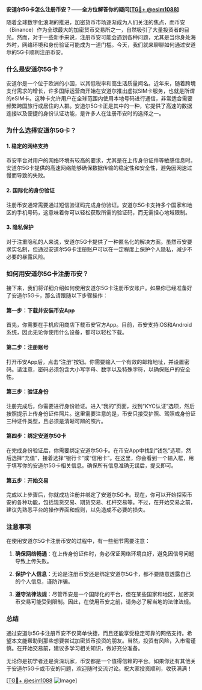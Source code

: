 **安道尔5G卡怎么注册币安？——全方位解答你的疑问[[TG💪+ @esim1088](https://t.me/s/esim1088)]**

随着全球数字化浪潮的推进，加密货币市场逐渐成为人们关注的焦点，而币安（Binance）作为全球最大的加密货币交易所之一，自然吸引了大量投资者的目光。然而，对于一些新手来说，注册币安可能会遇到各种问题，尤其是当你身处海外时，网络环境和身份验证可能成为一道门槛。今天，我们就来聊聊如何通过安道尔的5G卡顺利注册币安。

### 什么是安道尔5G卡？

安道尔是一个位于欧洲的小国，以其低税率和高生活质量闻名。近年来，随着跨境支付需求的增长，许多国际运营商开始在安道尔推出虚拟SIM卡服务，也就是所谓的eSIM卡。这种卡允许用户在全球范围内使用本地号码进行通信，非常适合需要频繁跨国旅行或居住的人群。安道尔5G卡正是其中的一种，它提供了高速的数据连接以及便捷的身份认证功能，是许多人在注册币安时的选择之一。

### 为什么选择安道尔5G卡？

#### 1. **稳定的网络支持**
   币安平台对用户的网络环境有较高的要求，尤其是在上传身份证件等敏感信息时。安道尔5G卡提供的高速网络能够确保数据传输的稳定性和安全性，避免因网速过慢而导致的失败。

#### 2. **国际化的身份验证**
   注册币安通常需要通过短信验证码完成身份验证。安道尔5G卡支持多个国家和地区的手机号码，这意味着你可以轻松获取所需的验证码，而无需担心地域限制。

#### 3. **隐私保护**
   对于注重隐私的人来说，安道尔5G卡提供了一种匿名化的解决方案。虽然币安要求实名制，但通过安道尔5G卡注册账户可以在一定程度上保护个人隐私，减少不必要的暴露风险。

### 如何用安道尔5G卡注册币安？

接下来，我们将详细介绍如何使用安道尔5G卡注册币安账户。如果你已经准备好了安道尔5G卡，那么请跟随以下步骤操作：

#### 第一步：下载并安装币安App
首先，你需要在手机应用商店下载币安官方App。目前，币安支持iOS和Android系统，因此无论你使用什么设备，都可以轻松下载。

#### 第二步：注册账号
打开币安App后，点击“注册”按钮。你需要输入一个有效的邮箱地址，并设置密码。请注意，密码必须包含大小写字母、数字以及特殊字符，以确保账户的安全性。

#### 第三步：验证身份
注册完成后，你需要进行身份验证。进入“我的”页面，找到“KYC认证”选项，然后按照提示上传身份证件照片。这里需要注意的是，币安只接受护照、驾照或身份证三种证件类型，且必须是清晰可辨的照片。

#### 第四步：绑定安道尔5G卡
在完成身份验证后，你需要绑定安道尔5G卡。在币安App中找到“钱包”选项，然后选择“充值”，接着选择“银行卡”或“信用卡”。在这里，你会看到一个输入框，用于填写你的安道尔5G卡相关信息。确保所有信息准确无误后，提交即可。

#### 第五步：开始交易
完成以上步骤后，你就成功注册并绑定了安道尔5G卡。现在，你可以开始探索币安的各种功能，包括现货交易、期货交易、杠杆交易等。不过，在开始交易之前，建议先熟悉平台的操作界面和规则，以免造成不必要的损失。

### 注意事项

在使用安道尔5G卡注册币安的过程中，有一些细节需要注意：

1. **确保网络畅通**：在上传身份证件时，务必保证网络环境良好，避免因信号问题导致上传失败。
   
2. **保护个人信息**：无论是注册币安还是绑定安道尔5G卡，都不要随意透露自己的个人信息，谨防诈骗。

3. **遵守法律法规**：尽管币安是一个国际化的平台，但在某些国家和地区，加密货币交易可能受到限制。因此，在使用币安之前，请务必了解当地的法律法规。

### 总结

通过安道尔5G卡注册币安不仅简单快捷，而且还能享受稳定可靠的网络支持。希望本文能帮助到那些想要尝试加密货币投资的朋友。当然，投资有风险，入市需谨慎。在开始交易前，建议多学习相关知识，做好充分准备。

无论你是初学者还是资深玩家，币安都是一个值得信赖的平台。如果你还有其他关于安道尔5G卡或币安的问题，欢迎随时交流讨论。祝大家投资顺利，收获满满！

[[TG💪+ @esim1088](https://t.me/s/esim1088) ![Image](https://i.postimg.cc/4NQfJmqS/Snipaste-2025-05-13-00-14-12.png)]